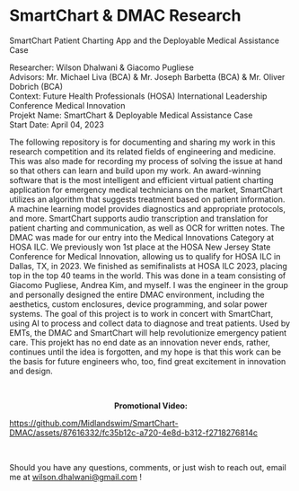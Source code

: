 # SmartChart & DMAC Research
SmartChart Patient Charting App and the Deployable Medical Assistance Case

Researcher: Wilson Dhalwani & Giacomo Pugliese <br />
Advisors: Mr. Michael Liva (BCA) & Mr. Joseph Barbetta (BCA) & Mr. Oliver Dobrich (BCA) <br />
Context: Future Health Professionals (HOSA) International Leadership Conference Medical Innovation <br />
Projekt Name: SmartChart & Deployable Medical Assistance Case <br />
Start Date: April 04, 2023 <br />

The following repository is for documenting and sharing my work in this research competition and its related fields of engineering and medicine. This was also made for recording my process of solving the issue at hand so that others can learn and build upon my work. An award-winning software that is the most intelligent and efficient virtual patient charting application for emergency medical technicians on the market, SmartChart utilizes an algorithm that suggests treatment based on patient information. A machine learning model provides diagnostics and appropriate protocols, and more. SmartChart supports audio transcription and translation for patient charting and communication, as well as OCR for written notes. The DMAC was made for our entry into the Medical Innovations Category at HOSA ILC. We previously won 1st place at the HOSA New Jersey State Conference for Medical Innovation, allowing us to qualify for HOSA ILC in Dallas, TX, in 2023. We finished as semifinalists at HOSA ILC 2023, placing top in the top 40 teams in the world. This was done in a team consisting of Giacomo Pugliese, Andrea Kim, and myself. I was the engineer in the group and personally designed the entire DMAC environment, including the aesthetics, custom enclosures, device programming, and solar power systems. The goal of this project is to work in concert with SmartChart, using AI to process and collect data to diagnose and treat patients. Used by EMTs, the DMAC and SmartChart will help revolutionize emergency patient care. This projekt has no end date as an innovation never ends, rather, continues until the idea is forgotten, and my hope is that this work can be the basis for future engineers who, too, find great excitement in innovation and design. <br />

<br />

<p align="center"> <strong> Promotional Video: </strong> </p> 

https://github.com/Midlandswim/SmartChart-DMAC/assets/87616332/fc35b12c-a720-4e8d-b312-f2718276814c

<br />

Should you have any questions, comments, or just wish to reach out, email me at wilson.dhalwani@gmail.com !



